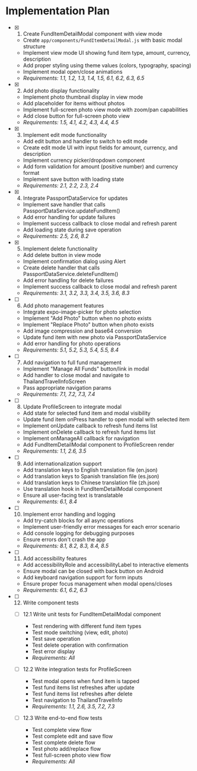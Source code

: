 # Implementation Plan

- [x] 1. Create FundItemDetailModal component with view mode
  - Create `app/components/FundItemDetailModal.js` with basic modal structure
  - Implement view mode UI showing fund item type, amount, currency, description
  - Add proper styling using theme values (colors, typography, spacing)
  - Implement modal open/close animations
  - _Requirements: 1.1, 1.2, 1.3, 1.4, 1.5, 6.1, 6.2, 6.3, 6.5_

- [x] 2. Add photo display functionality
  - Implement photo thumbnail display in view mode
  - Add placeholder for items without photos
  - Implement full-screen photo view mode with zoom/pan capabilities
  - Add close button for full-screen photo view
  - _Requirements: 1.5, 4.1, 4.2, 4.3, 4.4, 4.5_

- [x] 3. Implement edit mode functionality
  - Add edit button and handler to switch to edit mode
  - Create edit mode UI with input fields for amount, currency, and description
  - Implement currency picker/dropdown component
  - Add form validation for amount (positive number) and currency format
  - Implement save button with loading state
  - _Requirements: 2.1, 2.2, 2.3, 2.4_

- [x] 4. Integrate PassportDataService for updates
  - Implement save handler that calls PassportDataService.updateFundItem()
  - Add error handling for update failures
  - Implement success callback to close modal and refresh parent
  - Add loading state during save operation
  - _Requirements: 2.5, 2.6, 8.2_

- [x] 5. Implement delete functionality
  - Add delete button in view mode
  - Implement confirmation dialog using Alert
  - Create delete handler that calls PassportDataService.deleteFundItem()
  - Add error handling for delete failures
  - Implement success callback to close modal and refresh parent
  - _Requirements: 3.1, 3.2, 3.3, 3.4, 3.5, 3.6, 8.3_

- [ ] 6. Add photo management features
  - Integrate expo-image-picker for photo selection
  - Implement "Add Photo" button when no photo exists
  - Implement "Replace Photo" button when photo exists
  - Add image compression and base64 conversion
  - Update fund item with new photo via PassportDataService
  - Add error handling for photo operations
  - _Requirements: 5.1, 5.2, 5.3, 5.4, 5.5, 8.4_

- [ ] 7. Add navigation to full fund management
  - Implement "Manage All Funds" button/link in modal
  - Add handler to close modal and navigate to ThailandTravelInfoScreen
  - Pass appropriate navigation params
  - _Requirements: 7.1, 7.2, 7.3, 7.4_

- [ ] 8. Update ProfileScreen to integrate modal
  - Add state for selected fund item and modal visibility
  - Update fund item onPress handler to open modal with selected item
  - Implement onUpdate callback to refresh fund items list
  - Implement onDelete callback to refresh fund items list
  - Implement onManageAll callback for navigation
  - Add FundItemDetailModal component to ProfileScreen render
  - _Requirements: 1.1, 2.6, 3.5_

- [ ] 9. Add internationalization support
  - Add translation keys to English translation file (en.json)
  - Add translation keys to Spanish translation file (es.json)
  - Add translation keys to Chinese translation file (zh.json)
  - Use translation hook in FundItemDetailModal component
  - Ensure all user-facing text is translatable
  - _Requirements: 6.1, 8.4_

- [ ] 10. Implement error handling and logging
  - Add try-catch blocks for all async operations
  - Implement user-friendly error messages for each error scenario
  - Add console logging for debugging purposes
  - Ensure errors don't crash the app
  - _Requirements: 8.1, 8.2, 8.3, 8.4, 8.5_

- [ ] 11. Add accessibility features
  - Add accessibilityRole and accessibilityLabel to interactive elements
  - Ensure modal can be closed with back button on Android
  - Add keyboard navigation support for form inputs
  - Ensure proper focus management when modal opens/closes
  - _Requirements: 6.1, 6.2, 6.3_

- [ ] 12. Write component tests
  - [ ] 12.1 Write unit tests for FundItemDetailModal component
    - Test rendering with different fund item types
    - Test mode switching (view, edit, photo)
    - Test save operation
    - Test delete operation with confirmation
    - Test error display
    - _Requirements: All_

  - [ ] 12.2 Write integration tests for ProfileScreen
    - Test modal opens when fund item is tapped
    - Test fund items list refreshes after update
    - Test fund items list refreshes after delete
    - Test navigation to ThailandTravelInfo
    - _Requirements: 1.1, 2.6, 3.5, 7.2, 7.3_

  - [ ] 12.3 Write end-to-end flow tests
    - Test complete view flow
    - Test complete edit and save flow
    - Test complete delete flow
    - Test photo add/replace flow
    - Test full-screen photo view flow
    - _Requirements: All_
